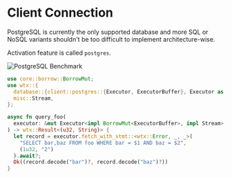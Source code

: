 
# Client Connection

PostgreSQL is currently the only supported database and more SQL or NoSQL variants shouldn't be too difficult to implement architecture-wise.

Activation feature is called `postgres`.

![PostgreSQL Benchmark](https://i.imgur.com/UNbwWmA.jpg)

```rust
use core::borrow::BorrowMut;
use wtx::{
  database::{client::postgres::{Executor, ExecutorBuffer}, Executor as _, Record, Records},
  misc::Stream,
};

async fn query_foo(
  executor: &mut Executor<impl BorrowMut<ExecutorBuffer>, impl Stream>,
) -> wtx::Result<(u32, String)> {
  let record = executor.fetch_with_stmt::<wtx::Error, _, _>(
    "SELECT bar,baz FROM foo WHERE bar = $1 AND baz = $2",
    (1u32, "2")
  ).await?;
  Ok((record.decode("bar")?, record.decode("baz")?))
}
```